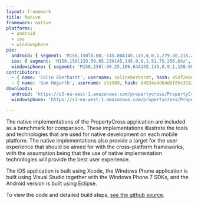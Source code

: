 ```yaml
---
layout: framework
title: Native
framework: native
platforms:
  - android
  - ios
  - windowsphone
pie:
  android: { segment: 'M150,150l0.00,-145.00A145,145,0,0,1,279.50,215.23z', line: 'M150,150l129.50,65.23' }
  ios: { segment: 'M150,150l129.50,65.23A145,145,0,0,1,51.75,256.64z', line: 'M150,150l-98.25,106.64' }
  windowsphone: { segment: 'M150,150l-98.25,106.64A145,145,0,0,1,150.00,5.00z', line: 'M150,150l-0.00,-145.00' }
contributors:
  - { name: 'Colin Eberhardt', username: colineberhardt, hash: 458f2e0d08d4114f8b323798cfea141d }
  - { name: 'Sam Hogarth', username: sh1989, hash: d4534a4d64ddf89c318221d9f0e766da }
downloads:
  android: 'https://s3-eu-west-1.amazonaws.com/propertycross/PropertyCross-native-4eb213e84f1cc5daa11c3192b9ec68c145a32e61.apk'
  windowsphone: 'https://s3-eu-west-1.amazonaws.com/propertycross/PropertyCross-native-e7fe764614e16a6517de1b661928b85a308f4fec.xap'

---
```


The native implementations of the PropertyCross application are included as a benchmark for comparison. These implementations illustrate the tools and technologies that are used for native development on each mobile platform. The native implementations also provide a target for the user experience that should be aimed for with the cross-platform frameworks, with the assumption being that the use of native implementation technologies will provide the best user experience.

The iOS application is built using Xcode, the Windows Phone application is built using Visual Studio together with the Windows Phone 7 SDKs, and the Android version is built using Eclipse.


To view the code and detailed build steps, <a href='{{ site.githuburl }}/tree/master/native'>see the github source</a>.
